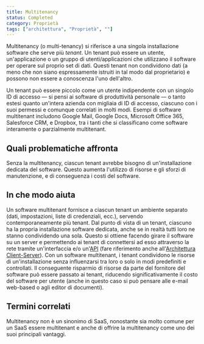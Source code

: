 ```yaml
---
title: Multitenancy
status: Completed
category: Proprietà
tags: ["architettura", "Proprietà", ""]
---
```



Multitenancy (o multi-tenancy) si riferisce a una singola installazione software che serve più _tenant_. Un tenant può essere un utente, un'applicazione o un gruppo di utenti/applicazioni che utilizzano il software per operare sul proprio set di dati. Questi tenant non condividono dati (a meno che non siano espressamente istruiti in tal modo dal proprietario) e possono non essere a conoscenza l'uno dell'altro.  

Un tenant può essere piccolo come un utente indipendente con un singolo ID di accesso — si pensi ai software di produttività personale — o tanto estesi quanto un'intera azienda con migliaia di ID di accesso, ciascuno con i suoi permessi e comunque correlati in molti modi.
Esempi di software multitenant includono Google Mail, Google Docs, Microsoft Office 365, Salesforce CRM, e Dropbox, tra i tanti che si classificano come software interamente o parzialmente multitenant.

## Quali problematiche affronta

Senza la multitenancy, ciascun tenant avrebbe bisogno di un'installazione dedicata del software. Questo aumenta l'utilizzo di risorse e gli sforzi di manutenzione, e di conseguenza i costi del software.

## In che modo aiuta

Un software multitenant fornisce a ciascun tenant un ambiente separato (dati, impostazioni, liste di credenziali, ecc.), servendo contemporaneamente più tenant. Dal punto di vista di un tenant, ciascuno ha la propria installazione software dedicata, anche se in realtà tutti loro ne stanno condividendo una sola. Questo si ottiene facendo girare il software su un server e permettendo ai tenant di connettersi ad esso attraverso la rete tramite un'interfaccia e/o un'[API](/it/application-programming-interface/) (fare riferimento anche all'[Architettura Client-Server](/it/client-server-architecture/)).
Con un software multitenant, i tenant condividono le risorse di un'installazione senza influenzarsi tra loro o solo in modi predefiniti e controllati. Il conseguente risparmio di risorse da parte del fornitore del software può essere passato ai tenant, riducendo significativamente il costo del software per utente (anche in questo caso si può pensare alle e-mail web-based o agli editor di documenti).

## Termini correlati

Multitenancy non è un sinonimo di SaaS, nonostante sia molto comune per un SaaS essere multitenant e anche di offrire la multitenancy come uno dei suoi principali vantaggi.
